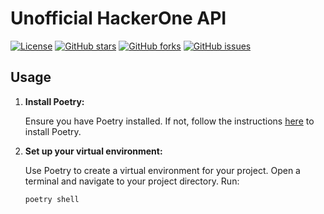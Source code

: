 # Unofficial HackerOne API

[![License](https://img.shields.io/badge/license-MIT-blue.svg)](https://github.com/your-username/your-repo-name/blob/main/LICENSE)
[![GitHub stars](https://img.shields.io/github/stars/your-username/your-repo-name.svg)](https://github.com/your-username/your-repo-name/stargazers)
[![GitHub forks](https://img.shields.io/github/forks/your-username/your-repo-name.svg)](https://github.com/your-username/your-repo-name/network)
[![GitHub issues](https://img.shields.io/github/issues/your-username/your-repo-name.svg)](https://github.com/your-username/your-repo-name/issues)

## Usage

1. **Install Poetry:**

   Ensure you have Poetry installed. If not, follow the instructions [here](https://python-poetry.org/docs/#installation) to install Poetry.

2. **Set up your virtual environment:**

   Use Poetry to create a virtual environment for your project. Open a terminal and navigate to your project directory. Run:

   ```bash
   poetry shell

